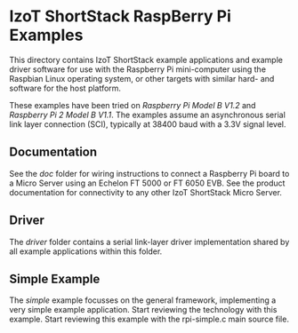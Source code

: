 IzoT ShortStack RaspBerry Pi Examples
=====================================

This directory contains IzoT ShortStack example applications and example driver software for use
with the Raspberry Pi mini-computer using the Raspbian Linux operating system, or other targets with similar hard- and software for the host platform. 

These examples have been tried on *Raspberry Pi Model B V1.2* and *Raspberry Pi 2 Model B V1.1*. The examples assume an asynchronous serial link layer connection (SCI), typically at 38400 baud with a 3.3V signal level.

Documentation
-------------

See the *doc* folder for wiring instructions to connect a Raspberry Pi board to a Micro Server using an Echelon FT 5000 or FT 6050 EVB. See the product documentation for connectivity to any other IzoT ShortStack Micro Server.

Driver
------

The *driver* folder contains a serial link-layer driver implementation shared by all example applications within this folder.

Simple Example
--------------

The *simple* example focusses on the general framework, implementing a very simple example application. Start reviewing the technology with this example. Start reviewing this example with the rpi-simple.c main source file.